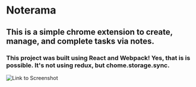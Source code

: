 # Noterama
## This is a simple chrome extension to create, manage, and complete tasks via notes.

### This project was built using React and Webpack! Yes, that is is possible. It's not using redux, but chome.storage.sync.

![Link to Screenshot](https://github.com/GavinThomas1192/firstChromeExt/tree/master/src/assets/ss.jpg "screenshot")